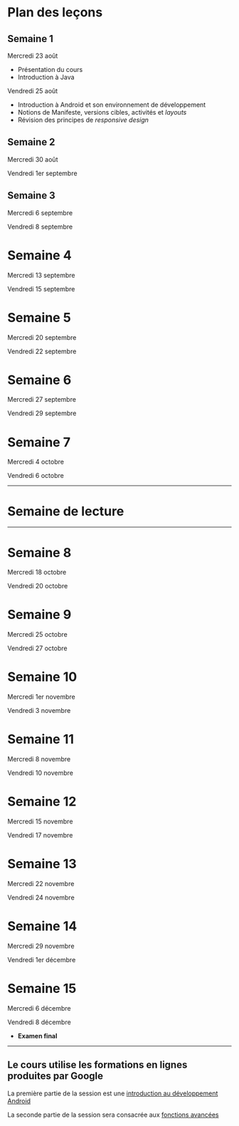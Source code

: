 #  Plan des leçons

##  Semaine 1

Mercredi 23 août
  * Présentation du cours
  * Introduction à Java

Vendredi 25 août
  * Introduction à Android et son environnement de développement
  * Notions de Manifeste, versions cibles, activités et *layouts*
  * Révision des principes de *responsive design*

## Semaine 2

Mercredi 30 août

Vendredi 1er septembre

## Semaine 3

Mercredi 6 septembre

Vendredi 8 septembre

# Semaine 4

Mercredi 13 septembre

Vendredi 15 septembre

# Semaine 5

Mercredi 20 septembre

Vendredi 22 septembre

# Semaine 6

Mercredi 27 septembre

Vendredi 29 septembre

# Semaine 7

Mercredi 4 octobre

Vendredi 6 octobre

---

# Semaine de lecture

---

# Semaine 8

Mercredi 18 octobre

Vendredi 20 octobre

# Semaine 9

Mercredi 25 octobre

Vendredi 27 octobre

# Semaine 10

Mercredi 1er novembre

Vendredi 3 novembre

# Semaine 11

Mercredi 8 novembre

Vendredi 10 novembre

# Semaine 12

Mercredi 15 novembre

Vendredi 17 novembre

# Semaine 13

Mercredi 22 novembre

Vendredi 24 novembre

# Semaine 14

Mercredi 29 novembre

Vendredi 1er décembre

# Semaine 15

Mercredi 6 décembre

Vendredi 8 décembre
*  **Examen final**


---
## Le cours utilise les formations en lignes produites par Google

La première partie de la session est une [introduction au développement Android](ud851.md)

La seconde partie de la session sera consacrée aux [fonctions avancées](ud855.md)
